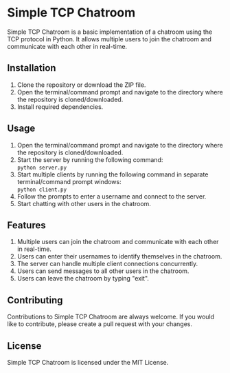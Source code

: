 # Simple TCP Chatroom
Simple TCP Chatroom is a basic implementation of a chatroom using the TCP protocol in Python. It allows multiple users to join the chatroom and communicate with each other in real-time.

## Installation
1. Clone the repository or download the ZIP file.
2. Open the terminal/command prompt and navigate to the directory where the repository is cloned/downloaded.
3. Install required dependencies.

## Usage
1. Open the terminal/command prompt and navigate to the directory where the repository is cloned/downloaded.
2. Start the server by running the following command: <br> ``` python server.py ```
3. Start multiple clients by running the following command in separate terminal/command prompt windows: <br> ``` python client.py ```
4. Follow the prompts to enter a username and connect to the server.
5. Start chatting with other users in the chatroom.

## Features
1. Multiple users can join the chatroom and communicate with each other in real-time.
2. Users can enter their usernames to identify themselves in the chatroom.
3. The server can handle multiple client connections concurrently.
4. Users can send messages to all other users in the chatroom.
5. Users can leave the chatroom by typing "exit".

## Contributing
Contributions to Simple TCP Chatroom are always welcome. If you would like to contribute, please create a pull request with your changes.

## License
Simple TCP Chatroom is licensed under the MIT License.
